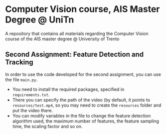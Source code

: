 # Computer Vision course, AIS Master Degree @ UniTn
A repository that contains all materials regarding the Computer Vision course of the AIS master degree @ University of Trento

## Second Assignment: Feature Detection and Tracking
In order to use the code developed for the second assignment, you can use the file `main.py`. 
- You need to install the required packages, specified in `requirements.txt`.
- There you can specify the path of the video (by default, it points to `resources/test.mp4`, so you may need to create the `resources` folder and put the video there.
- You can modify variables in the file to change the feature detection algorithm used, the maximum number of features, the feature sampling time, the scaling factor and so on.

